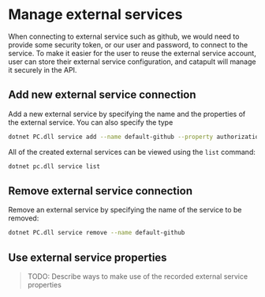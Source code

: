 # Manage external services

When connecting to external service such as github, we would need to provide some security token, or our user and password, to connect to the service. To make it easier for the user to reuse the external service account, user can store their external service configuration, and catapult will manage it securely in the API.

## Add new external service connection

Add a new external service by specifying the name and the properties of the external service. You can also specify the type 
```sh
dotnet PC.dll service add --name default-github --property authorizationToken:123456xxx --description "Default github account" --type github
```

All of the created external services can be viewed using the `list` command:
```sh
dotnet pc.dll service list
```

## Remove external service connection

Remove an external service by specifying the name of the service to be removed:
```sh
dotnet PC.dll service remove --name default-github
```

## Use external service properties

> TODO: Describe ways to make use of the recorded external service properties

